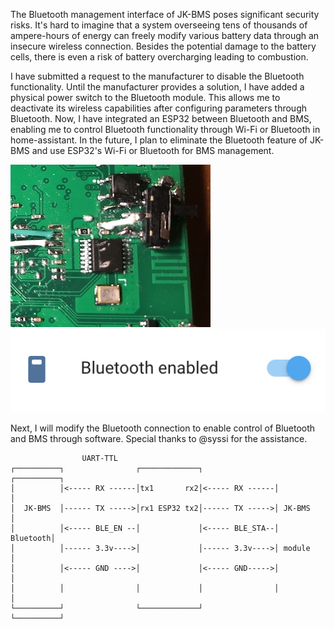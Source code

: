 The Bluetooth management interface of JK-BMS poses significant security risks. It's hard to imagine that a system overseeing tens of thousands of ampere-hours of energy can freely modify various battery data through an insecure wireless connection. Besides the potential damage to the battery cells, there is even a risk of battery overcharging leading to combustion.

I have submitted a request to the manufacturer to disable the Bluetooth functionality. Until the manufacturer provides a solution, I have added a physical power switch to the Bluetooth module. This allows me to deactivate its wireless capabilities after configuring parameters through Bluetooth. Now, I have integrated an ESP32 between Bluetooth and BMS, enabling me to control Bluetooth functionality through Wi-Fi or Bluetooth in home-assistant. In the future, I plan to eliminate the Bluetooth feature of JK-BMS and use ESP32's Wi-Fi or Bluetooth for BMS management.

![power-switch](images/power-switch-Bluetooth-module.jpg "power-switch")  ![BLE_EM ](images/JK_BMS_BLE_EN.png)

Next, I will modify the Bluetooth connection to enable control of Bluetooth and BMS through software. Special thanks to @syssi for the assistance.

```
                UART-TTL
┌──────────┐                ┌─────────────┐                ┌──────────┐
│          │<----- RX ------│tx1       rx2│<----- RX ------│          │
│  JK-BMS  │------ TX ----->│rx1 ESP32 tx2│------ TX ----->│ JK-BMS   │
│          │<----- BLE_EN --│             │<----- BLE_STA--│ Bluetooth│
│          │------ 3.3v---->│             │------ 3.3v---->│ module   │
│          │<----- GND ---->│             │<----- GND----->│          │
│          │                │             │                │          │
└──────────┘                └─────────────┘                └──────────┘

```


